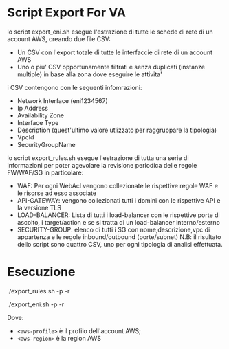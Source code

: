 # Script Export For VA

lo script export_eni.sh esegue l'estrazione di tutte le schede di rete di un account AWS, creando due file CSV:
 - Un CSV con l'export totale di tutte le interfaccie di rete di un account AWS
 - Uno o piu' CSV opportunamente filtrati e senza duplicati (instanze multiple) in base alla zona dove eseguire le attivita'

i CSV contengono con le seguenti infomrazioni:
 - Network Interface (eni1234567)
 - Ip Address
 - Availability Zone
 - Interface Type
 - Description (quest'ultimo valore utlizzato per raggruppare la tipologia)
 - VpcId
 - SecurityGroupName

lo script export_rules.sh esegue l'estrazione di tutta una serie di informazioni per poter agevolare la revisione periodica delle regole FW/WAF/SG in particolare:
- WAF: Per ogni WebAcl vengono collezionate le rispettive regole WAF e le risorse ad esso associate
- API-GATEWAY: vengono collezionati tutti i domini con le rispettive API e la versione TLS
- LOAD-BALANCER: Lista di tutti i load-balancer con le rispettive porte di ascolto, i target/action e se si tratta di un load-balancer interno/esterno
- SECURITY-GROUP: elenco di tutti i SG con nome,descrizione,vpc di appartenza e le regole inbound/outbound (porte/subnet)
N.B: il risultato dello script sono quattro CSV, uno per ogni tipologia di analisi effettuata.

# Esecuzione

./export_rules.sh -p <aws-profile> -r <aws-region>

./export_eni.sh -p <aws-profile> -r <aws-region>

Dove:
- `<aws-profile>` è il profilo dell'account AWS;
- `<aws-region>` è la region AWS
